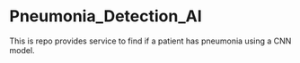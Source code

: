 # Pneumonia_Detection_AI
 This is repo provides service to find if a patient has pneumonia using a CNN model.
